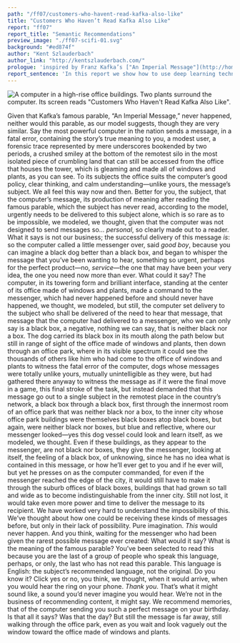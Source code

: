 ```yaml
---
path: "/ff07/customers-who-havent-read-kafka-also-like"
title: "Customers Who Haven’t Read Kafka Also Like"
report: "ff07"
report_title: "Semantic Recommendations"
preview_image: "./ff07-scifi-01.svg"
background: "#ed874f"
author: "Kent Szlauderbach"
author_link: "http://kentszlauderbach.com/"
prologue: 'inspired by Franz Kafka’s ["An Imperial Message"](http://home.nwciowa.edu/firth/kafka.htm)'
report_sentence: 'In this report we show how to use deep learning techniques to overcome the weaknesses of traditional recommendation systems.'
---
```


<div class="md_image full_width">

![A computer in a high-rise office buildings. Two plants surround the computer.
Its screen reads "Customers Who Haven't Read Kafka Also Like".](./ff07-scifi-01.svg)

</div>

Given that Kafka’s famous parable, “An Imperial Message,” never happened,
neither would this parable, as our model suggests, though they are very similar.
Say the most powerful computer in the nation sends a message, in a fatal error,
containing the story’s true meaning to you, a modest user, a forensic trace
represented by mere underscores bookended by two periods, a crushed smiley at
the bottom of the remotest silo in the most isolated piece of crumbling land
that can still be accessed from the office that houses the tower, which is
gleaming and made all of windows and plants, as you can see. To its subjects the
office suits the computer’s good policy, clear thinking, and calm
understanding—unlike yours, the message’s subject. We all feel this way now and
then. Better for you, the subject, that the computer’s message, its production
of meaning after reading the famous parable, which the subject has never read,
according to the model, urgently needs to be delivered to this subject alone,
which is so rare as to be impossible, we modeled, we thought, given that the
computer was not designed to send messages so… *personal*, so clearly made out
to a reader. What it says is not our business; the successful delivery of this
message *is*: so the computer called a little messenger over, said *good boy*,
because you can imagine a black dog better than a black box, and began to
whisper the message that you’ve been wanting to hear, something so urgent,
perhaps for the perfect product—no, *service*—the one that may have been your
very idea, the one you need now more than ever. What could it say? The computer,
in its towering form and brilliant interface, standing at the center of its
office made of windows and plants, made a command to the messenger, which had
never happened before and should never have happened, we thought, we modeled,
but still, the computer set delivery to the subject who shall be delivered of
the need to hear that message, that message that the computer had delivered to a
messenger, who we can only say is a black box, a negative, nothing we can say,
that is neither black nor a box. The dog carried its black box in its mouth
along the path below but still in range of sight of the office made of windows
and plants, then down through an office park, where in its visible spectrum it
could see the thousands of others like him who had come to the office of windows
and plants to witness the fatal error of the computer, dogs whose messages were
totally unlike yours, mutually unintelligible as they were, but had gathered
there anyway to witness the message as if it were the final move in a game, this
final stroke of the task, but instead demanded that this message go out to a
single subject in the remotest place in the country’s network, a black box
through a black box, first through the innermost room of an office park that was
neither black nor a box, to the inner city whose office park buildings were
themselves black boxes atop black boxes, but again, were neither black nor
boxes, but blue and reflective, where our messenger looked—yes this dog vessel
could look and learn itself, as we modeled, we thought.  Even if these
buildings, as they appear to the messenger, are not black nor boxes, they give
the messenger, looking at itself, the feeling of a black box, of unknowing,
since he has no idea what is contained in this message, or how he’ll ever get to
you and if he ever will, but yet he presses on as the computer commanded, for
even if the messenger reached the edge of the city, it would still have to make
it through the suburb offices of black boxes, buildings that had grown so tall
and wide as to become indistinguishable from the inner city. Still not lost, it
would take even more power and time to deliver the message to its recipient. We
have worked very hard to understand the impossibility of this. We’ve thought
about how one could be receiving these kinds of messages before, but only in
their lack of possibility. Pure imagination. *This* would never happen. And you
think, waiting for the messenger who had been given the rarest possible message
ever created: What would it say? What is the meaning of the famous parable?
You’ve been selected to read this because you are the last of a group of people
who speak this language, perhaps, or only, the last who has not read this
parable. This language is English: the subject’s recommended language, not the
original. Do you know it? Click yes or no, you think, we thought, when it would
arrive, when you would hear the ring on your phone. *Thank you*. That’s what it
might sound like, a sound you’d never imagine you would hear. We’re not in the
business of recommending content, it might say. We recommend memories, that of
the computer sending you such a perfect message on your birthday. Is that all it
says? Was that the day? But still the message is far away, still walking through
the office park, even as you wait and look vaguely out the window toward the
office made of windows and plants.

